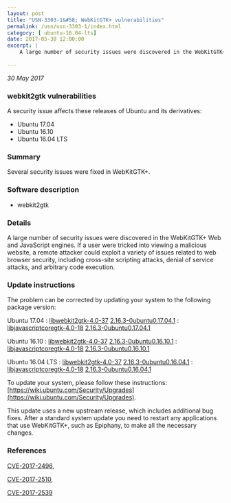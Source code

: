 ```yaml
---
layout: post
title: "USN-3303-1&#58; WebKitGTK+ vulnerabilities"
permalink: /usn/usn-3303-1/index.html
category: [ ubuntu-16.04-lts]
date: 2017-05-30 12:00:00
excerpt: |
    A large number of security issues were discovered in the WebKitGTK+ Web and JavaScript engines. If a user were tricked into viewing a malicious website, a remote attacker could exploit a variety of issues related to web browser security, including cross-site scripting attacks, denial of service attacks, and arbitrary code execution. 
    
--- 
```

 
 

*30 May 2017*

### webkit2gtk vulnerabilities

A security issue affects these releases of Ubuntu and its derivatives:

* Ubuntu 17.04
* Ubuntu 16.10
* Ubuntu 16.04 LTS

### Summary

Several security issues were fixed in WebKitGTK+. 

### Software description

* webkit2gtk 

### Details

A large number of security issues were discovered in the WebKitGTK+ Web and JavaScript engines. If a user were tricked into viewing a malicious website, a remote attacker could exploit a variety of issues related to web browser security, including cross-site scripting attacks, denial of service attacks, and arbitrary code execution. 

### Update instructions

The problem can be corrected by updating your system to the following package version:

Ubuntu 17.04
 : [libwebkit2gtk-4.0-37](https://launchpad.net/ubuntu/+source/webkit2gtk) <span> [2.16.3-0ubuntu0.17.04.1](https://launchpad.net/ubuntu/+source/webkit2gtk/2.16.3-0ubuntu0.17.04.1) </span> 
 : [libjavascriptcoregtk-4.0-18](https://launchpad.net/ubuntu/+source/webkit2gtk) <span> [2.16.3-0ubuntu0.17.04.1](https://launchpad.net/ubuntu/+source/webkit2gtk/2.16.3-0ubuntu0.17.04.1) </span> 

Ubuntu 16.10
 : [libwebkit2gtk-4.0-37](https://launchpad.net/ubuntu/+source/webkit2gtk) <span> [2.16.3-0ubuntu0.16.10.1](https://launchpad.net/ubuntu/+source/webkit2gtk/2.16.3-0ubuntu0.16.10.1) </span> 
 : [libjavascriptcoregtk-4.0-18](https://launchpad.net/ubuntu/+source/webkit2gtk) <span> [2.16.3-0ubuntu0.16.10.1](https://launchpad.net/ubuntu/+source/webkit2gtk/2.16.3-0ubuntu0.16.10.1) </span> 

Ubuntu 16.04 LTS
 : [libwebkit2gtk-4.0-37](https://launchpad.net/ubuntu/+source/webkit2gtk) <span> [2.16.3-0ubuntu0.16.04.1](https://launchpad.net/ubuntu/+source/webkit2gtk/2.16.3-0ubuntu0.16.04.1) </span> 
 : [libjavascriptcoregtk-4.0-18](https://launchpad.net/ubuntu/+source/webkit2gtk) <span> [2.16.3-0ubuntu0.16.04.1](https://launchpad.net/ubuntu/+source/webkit2gtk/2.16.3-0ubuntu0.16.04.1) </span> 

To update your system, please follow these instructions: [https://wiki.ubuntu.com/Security/Upgrades](https://wiki.ubuntu.com/Security/Upgrades).

This update uses a new upstream release, which includes additional bug fixes. After a standard system update you need to restart any applications that use WebKitGTK+, such as Epiphany, to make all the necessary changes. 

### References

 
 [CVE-2017-2496](http://people.ubuntu.com/~ubuntu-security/cve/CVE-2017-2496), 

 [CVE-2017-2510](http://people.ubuntu.com/~ubuntu-security/cve/CVE-2017-2510), 

 [CVE-2017-2539](http://people.ubuntu.com/~ubuntu-security/cve/CVE-2017-2539)
 

